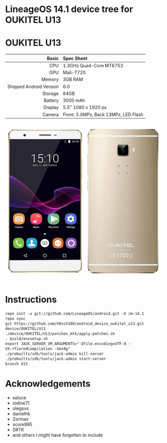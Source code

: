# LineageOS 14.1 device tree for OUKITEL U13 

OUKITEL U13
==============

Basic   | Spec Sheet
-------:|:-------------------------
CPU     | 1.3GHz Quad-Core MT6753
GPU     | Mali-T720
Memory  | 3GB RAM
Shipped Android Version | 6.0
Storage | 64GB
Battery | 3000 mAh
Display | 5.5" 1080 x 1920 px
Camera  | Front: 5.0MPx, Back 13MPx, LED Flash

![DEXP](https://github.com/h0sch180/android_device_oukitel_u13/blob/master/oukitel_u13.jpg "Oukitel U13")

# Instructions
```
repo init -u git://github.com/LineageOS/android.git -b cm-14.1
repo sync
git https://github.com/h0sch180/android_device_oukitel_u13.git device/OUKITEL/U13
./device/OUKITEL/U13/patches_mtk/apply-patches.sh
. build/envsetup.sh
export JACK_SERVER_VM_ARGUMENTS="-Dfile.encoding=UTF-8 -XX:+TieredCompilation -Xmx8g"
./prebuilts/sdk/tools/jack-admin kill-server
./prebuilts/sdk/tools/jack-admin start-server
brunch U13
```

# Acknowledgements

* seluce
* iodine71
* olegsvs
* danielhk
* Zormax
* xcore995
* SRTK
* and others I might have forgotten to include
